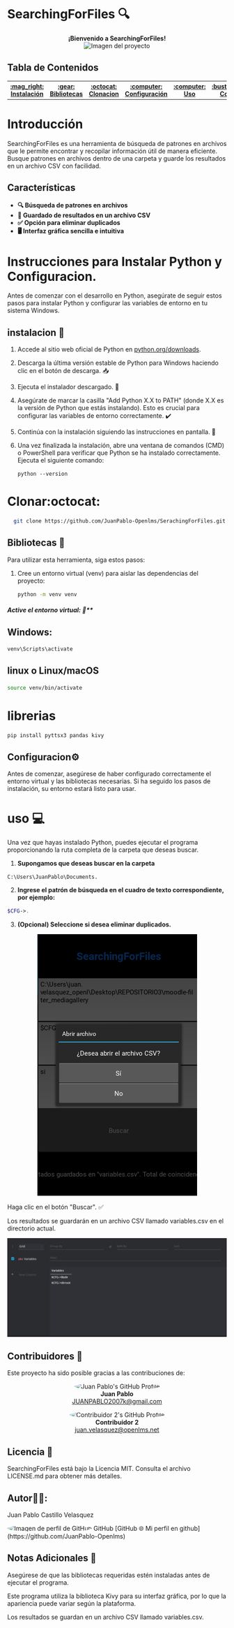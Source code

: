 # SearchingForFiles 🔍

<p align="center">
  <strong>¡Bienvenido a SearchingForFiles!</strong><br>
  <img src="https://th.bing.com/th/id/R.341a37d8a8b0d0ec888abb0a022bfd33?rik=Xu2qQ6vHw4I7AQ&pid=ImgRaw&r=0" height="200" alt="Imagen del proyecto">
</p>


## Tabla de Contenidos
<table align="center">
  <tr>
    <th><a href="#instalacion-mag_right">:mag_right: Instalación</a></th>
    <th><a href="#bibliotecas-book">:gear: Bibliotecas</a></th>
    <th><a href="#clonaroctocat"> :octocat: Clonacion </a></th>
    <th><a href="#configuraciongear">:computer: Configuración</a></th>
    <th><a href="#uso-computer">:computer: Uso</a></th>
    <th><a href="#contribuidores-busts_in_silhouette">:busts_in_silhouette: Contribuidores</a></th>
    <th><a href="#licencia-page_with_curl">:page_with_curl: Licencia</a></th>
    <th><a href="#autortechnologist">:man_technologist: Autor</a></th>
  </tr>
</table>

# Introducción

SearchingForFiles es una herramienta de búsqueda de patrones en archivos que le permite encontrar y recopilar información útil de manera eficiente. Busque patrones en archivos dentro de una carpeta y guarde los resultados en un archivo CSV con facilidad.

## Características

* **🔍 Búsqueda de patrones en archivos**
* **📁 Guardado de resultados en un archivo CSV**
* **✅ Opción para eliminar duplicados**
* **🖥️ Interfaz gráfica sencilla e intuitiva**

# Instrucciones para Instalar Python y Configuracion.

Antes de comenzar con el desarrollo en Python, asegúrate de seguir estos pasos para instalar Python y configurar las variables de entorno en tu sistema Windows.

## instalacion :mag_right:

1. Accede al sitio web oficial de Python en [python.org/downloads](https://www.python.org/downloads/).
2. Descarga la última versión estable de Python para Windows haciendo clic en el botón de descarga. 📥
3. Ejecuta el instalador descargado. 🏁
4. Asegúrate de marcar la casilla "Add Python X.X to PATH" (donde X.X es la versión de Python que estás instalando). Esto es crucial para configurar las variables de entorno correctamente. ✔️
5. Continúa con la instalación siguiendo las instrucciones en pantalla. 🚀
6. Una vez finalizada la instalación, abre una ventana de comandos (CMD) o PowerShell para verificar que Python se ha instalado correctamente. Ejecuta el siguiente comando:

   ```
   python --version
   ```
# Clonar:octocat:

 ```bash
   git clone https://github.com/JuanPablo-Openlms/SerachingForFiles.git
   ```
## Bibliotecas :book:


Para utilizar esta herramienta, siga estos pasos:

1. Cree un entorno virtual (venv) para aislar las dependencias del proyecto:

   ```bash
   python -m venv venv
   ```

##### Active el entorno virtual:  :electric_plug:**

## Windows:

```bash
venv\Scripts\activate

```
## linux o Linux/macOS 
```bash
source venv/bin/activate
```

# librerias 

```bash
pip install pyttsx3 pandas kivy
```

## Configuracion:gear:

Antes de comenzar, asegúrese de haber configurado correctamente el entorno virtual y las bibliotecas necesarias. Si ha seguido los pasos de instalación, su entorno estará listo para usar.

# uso :computer:

Una vez que hayas instalado Python, puedes ejecutar el programa proporcionando la ruta completa de la carpeta que deseas buscar.

1. **Supongamos que deseas buscar en la carpeta**
```
C:\Users\JuanPablo\Documents.
```

2. **Ingrese el patrón de búsqueda en el cuadro de texto correspondiente, por ejemplo:** 

```php
$CFG->.
```

3. **(Opcional) Seleccione si desea eliminar duplicados.**
<p align="center">
  <img src="./img/example2.png" alt="Descripción de la imagen" />
</p>

Haga clic en el botón "Buscar". :white_check_mark:

Los resultados se guardarán en un archivo CSV llamado variables.csv en el directorio actual.
<p align="center">
  <img src="./img/example3.png" alt="Descripción de la imagen" />
</p>

## Contribuidores :busts_in_silhouette:
Este proyecto ha sido posible gracias a las contribuciones de:

<p align="center">
  <img src="https://avatars.githubusercontent.com/u/143448141?v=4" alt="Juan Pablo's GitHub Profile" width="100" height="100" style="border-radius: 50%;">
  <br>
  <strong>Juan Pablo</strong>
  <br>
  <a href="mailto:JUANPABLO2007k@gmail.com">JUANPABLO2007k@gmail.com</a>
</p>
<p align="center">
  <img src="https://avatars.githubusercontent.com/u/126941356?v=4" alt="Contribuidor 2's GitHub Profile" width="100" height="100" style="border-radius: 50%;">
  <br>
  <strong>Contribuidor 2</strong>
  <br>
  <a href="mailto:juan.velasquez@openlms.net">juan.velasquez@openlms.net</a>
</p>

## Licencia :page_with_curl:
SearchingForFiles está bajo la Licencia MIT. Consulta el archivo LICENSE.md para obtener más detalles. 

## Autor:technologist::
Juan Pablo Castillo Velasquez

<img src="https://avatars.githubusercontent.com/u/143448141?v=4" alt="Imagen de perfil de GitHub" width="100" height="100" style="border-radius:50%">
GitHub [GitHub 🌐 Mi perfil en github](https://github.com/JuanPablo-Openlms)



## Notas Adicionales :page_with_curl:
Asegúrese de que las bibliotecas requeridas estén instaladas antes de ejecutar el programa.

Este programa utiliza la biblioteca Kivy para su interfaz gráfica, por lo que la apariencia puede variar según la plataforma.

Los resultados se guardan en un archivo CSV llamado variables.csv.
